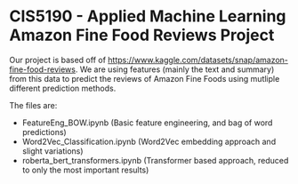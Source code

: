 # CIS5190 - Applied Machine Learning Amazon Fine Food Reviews Project

Our project is based off of https://www.kaggle.com/datasets/snap/amazon-fine-food-reviews.
We are using features (mainly the text and summary) from this data to predict the reviews of Amazon Fine Foods using mutliple different prediction methods.

The files are:
- FeatureEng_BOW.ipynb (Basic feature engineering, and bag of word predictions)
- Word2Vec_Classification.ipynb (Word2Vec embedding approach and slight variations)
- roberta_bert_transformers.ipynb (Transformer based approach, reduced to only the most important results)
